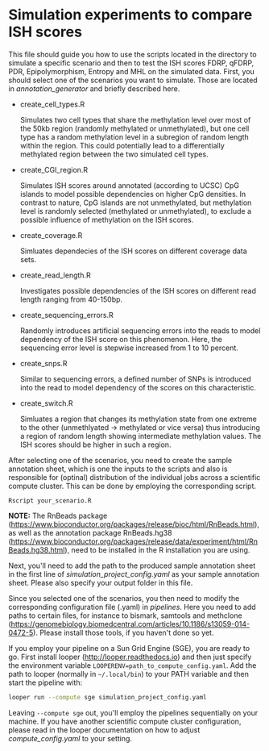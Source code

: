 # Simulation experiments to compare ISH scores

This file should guide you how to use the scripts located in the directory to simulate a specific scenario and then to test the ISH scores FDRP, qFDRP, PDR, Epipolymorphism, Entropy and MHL on the simulated data. First, you should select one of the scenarios you want to simulate. Those are located in *annotation_generator* and briefly described here. 

* create_cell_types.R

	Simulates two cell types that share the methylation level over most of the 50kb region (randomly methylated or unmethylated), but one cell type has a random methylation level in a subregion of random length within the region. This could potentially lead to a differentially methylated region between the two simulated cell types.

* create_CGI_region.R

	Simulates ISH scores around annotated (according to UCSC) CpG islands to model possible dependencies on higher CpG densities. In contrast to nature, CpG islands are not unmethylated, but methylation level is randomly selected (methylated or unmethylated), to exclude a possible influence of methylation on the ISH scores.

* create_coverage.R

	Simluates dependecies of the ISH scores on different coverage data sets.

* create_read_length.R

	Investigates possible dependencies of the ISH scores on different read length ranging from 40-150bp.

* create_sequencing_errors.R

	Randomly introduces artificial sequencing errors into the reads to model dependency of the ISH score on this phenomenon. Here, the sequencing error level is stepwise increased from 1 to 10 percent.

* create_snps.R

	Similar to sequencing errors, a defined number of SNPs is introduced into the read to model dependency of the scores on this characteristic.

* create_switch.R

	Simluates a region that changes its methylation state from one extreme to the other (unmethlyated -> methylated or vice versa) thus introducing a region of random length showing intermediate methylation values. The ISH scores should be higher in such a region.

After selecting one of the scenarios, you need to create the sample annotation sheet, which is one the inputs to the scripts and also is responsible for (optinal) distribution of the individual jobs across a scientific compute cluster. This can be done by employing the corresponding script.

```
Rscript your_scenario.R
```

**NOTE:** The RnBeads package (https://www.bioconductor.org/packages/release/bioc/html/RnBeads.html), as well as the annotation package RnBeads.hg38 (https://www.bioconductor.org/packages/release/data/experiment/html/RnBeads.hg38.html), need to be installed in the R installation you are using.

Next, you'll need to add the path to the produced sample annotation sheet in the first line of *simulation_project_config.yaml* as your sample annotation sheet. Please also specify your output folder in this file.

Since you selected one of the scenarios, you then need to modify the corresponding configuration file (.yaml) in *pipelines*. Here you need to add paths to certain files, for instance to bismark, samtools and methclone (https://genomebiology.biomedcentral.com/articles/10.1186/s13059-014-0472-5). Please install those tools, if you haven't done so yet. 

If you employ your pipeline on a Sun Grid Engine (SGE), you are ready to go. First install looper (http://looper.readthedocs.io) and then just specify the environment variable `LOOPERENV=path_to_compute_config.yaml`. Add the path to looper (normally in `~/.local/bin`) to your PATH variable and then start the pipeline with:

```bash
looper run --compute sge simulation_project_config.yaml
```

Leaving `--compute sge` out, you'll employ the pipelines sequentially on your machine. If you have another scientific compute cluster configuration, please read in the looper documentation on how to adjust *compute_config.yaml* to your setting.
